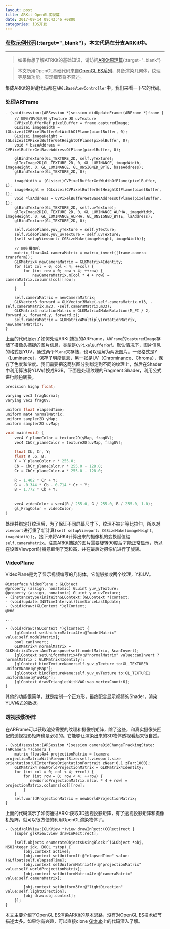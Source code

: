 ```yaml
---
layout: post
title: ARKit OpenGL实现篇
date: 2017-09-14 09:43:46 +0800
categories: iOS开发
---
```


### [获取示例代码](https://github.com/SquarePants1991/OpenGLESLearn){:target="_blank"}，本文代码在分支ARKit中。
***

> 如果你想了解ATRKit的基础知识，请访问[ARKit原理篇](http://www.gltech.win/ios%E5%BC%80%E5%8F%91/2017/09/14/ARKit%E5%8E%9F%E7%90%86%E7%AF%87.html){:target="_blank"}


> 本文所用OpenGL基础代码来自[OpenGL ES系列](http://www.jianshu.com/p/df4c8f9bc08d)，具备渲染几何体，纹理等基础功能，实现细节将不赘述。

集成ARKit的关键代码都在`ARGLBaseViewController`中。我们来看一下它的代码。
### 处理ARFrame
```objc
- (void)session:(ARSession *)session didUpdateFrame:(ARFrame *)frame {
    // 同步YUV信息到 yTexture 和 uvTexture
    CVPixelBufferRef pixelBuffer = frame.capturedImage;
    GLsizei imageWidth = (GLsizei)CVPixelBufferGetWidthOfPlane(pixelBuffer, 0);
    GLsizei imageHeight = (GLsizei)CVPixelBufferGetHeightOfPlane(pixelBuffer, 0);
    void * baseAddress = CVPixelBufferGetBaseAddressOfPlane(pixelBuffer, 0);
    
    glBindTexture(GL_TEXTURE_2D, self.yTexture);
    glTexImage2D(GL_TEXTURE_2D, 0, GL_LUMINANCE, imageWidth, imageHeight, 0, GL_LUMINANCE, GL_UNSIGNED_BYTE, baseAddress);
    glBindTexture(GL_TEXTURE_2D, 0);
    
    imageWidth = (GLsizei)CVPixelBufferGetWidthOfPlane(pixelBuffer, 1);
    imageHeight = (GLsizei)CVPixelBufferGetHeightOfPlane(pixelBuffer, 1);
    void *laAddress = CVPixelBufferGetBaseAddressOfPlane(pixelBuffer, 1);
    glBindTexture(GL_TEXTURE_2D, self.uvTexture);
    glTexImage2D(GL_TEXTURE_2D, 0, GL_LUMINANCE_ALPHA, imageWidth, imageHeight, 0, GL_LUMINANCE_ALPHA, GL_UNSIGNED_BYTE, laAddress);
    glBindTexture(GL_TEXTURE_2D, 0);
    
    self.videoPlane.yuv_yTexture = self.yTexture;
    self.videoPlane.yuv_uvTexture = self.uvTexture;
    [self setupViewport: CGSizeMake(imageHeight, imageWidth)];
    
    // 同步摄像机
    matrix_float4x4 cameraMatrix = matrix_invert([frame.camera transform]);
    GLKMatrix4 newCameraMatrix = GLKMatrix4Identity;
    for (int col = 0; col < 4; ++col) {
        for (int row = 0; row < 4; ++row) {
            newCameraMatrix.m[col * 4 + row] = cameraMatrix.columns[col][row];
        }
    }
    
    self.cameraMatrix = newCameraMatrix;
    GLKVector3 forward = GLKVector3Make(-self.cameraMatrix.m13, -self.cameraMatrix.m23, -self.cameraMatrix.m33);
    GLKMatrix4 rotationMatrix = GLKMatrix4MakeRotation(M_PI / 2, forward.x, forward.y, forward.z);
    self.cameraMatrix = GLKMatrix4Multiply(rotationMatrix, newCameraMatrix);
}
```
上面的代码展示了如何处理ARKit捕捉的ARFrame，`ARFrame`的`capturedImage`存储了摄像头捕捉的图片信息，类型是`CVPixelBufferRef`。默认情况下，图片信息的格式是YUV，通过两个`Plane`来存储，也可以理解为两张图片。一张格式是Y（Luminance），保存了明度信息，另一张是UV（Chrominance、Chroma），保存了色度和浓度。我们需要把这两张图分别绑定到不同的纹理上，然后在Shader中利用算法将YUV转换成RGB。下面是处理纹理的Fragment Shader，利用公式进行颜色转换。
```c
precision highp float;

varying vec3 fragNormal;
varying vec2 fragUV;

uniform float elapsedTime;
uniform mat4 normalMatrix;
uniform sampler2D yMap;
uniform sampler2D uvMap;

void main(void) {
    vec4 Y_planeColor = texture2D(yMap, fragUV);
    vec4 CbCr_planeColor = texture2D(uvMap, fragUV);
    
    float Cb, Cr, Y;
    float R ,G, B;
    Y = Y_planeColor.r * 255.0;
    Cb = CbCr_planeColor.r * 255.0 - 128.0;
    Cr = CbCr_planeColor.a * 255.0 - 128.0;
    
    R = 1.402 * Cr + Y;
    G = -0.344 * Cb - 0.714 * Cr + Y;
    B = 1.772 * Cb + Y;
    
    
    vec4 videoColor = vec4(R / 255.0, G / 255.0, B / 255.0, 1.0);
    gl_FragColor = videoColor;
}
```

处理并绑定好纹理后，为了保证不同屏幕尺寸下，纹理不被非等比拉伸，所以对`viewport`进行重了新计算`[self setupViewport: CGSizeMake(imageHeight, imageWidth)];`。接下来将ARKit计算出来的摄像机的变换赋值给`self.cameraMatrix`。注意ARKit捕捉的图片需要旋转90度后才能正常显示，所以在设置Viewport时特意颠倒了宽和高，并在最后对摄像机进行了旋转。

### VideoPlane
VideoPlane是为了显示视频编写的几何体，它能够接收两个纹理，Y和UV。
```objc
@interface VideoPlane : GLObject
@property (assign, nonatomic) GLuint yuv_yTexture;
@property (assign, nonatomic) GLuint yuv_uvTexture;
- (instancetype)initWithGLContext:(GLContext *)context;
- (void)update:(NSTimeInterval)timeSinceLastUpdate;
- (void)draw:(GLContext *)glContext;
@end

...

- (void)draw:(GLContext *)glContext {
    [glContext setUniformMatrix4fv:@"modelMatrix" value:self.modelMatrix];
    bool canInvert;
    GLKMatrix4 normalMatrix = GLKMatrix4InvertAndTranspose(self.modelMatrix, &canInvert);
    [glContext setUniformMatrix4fv:@"normalMatrix" value:canInvert ? normalMatrix : GLKMatrix4Identity];
    [glContext bindTextureName:self.yuv_yTexture to:GL_TEXTURE0 uniformName:@"yMap"];
    [glContext bindTextureName:self.yuv_uvTexture to:GL_TEXTURE1 uniformName:@"uvMap"];
    [glContext drawTrianglesWithVAO:vao vertexCount:6];
}
```
其他的功能很简单，就是绘制一个正方形，最终配合显示视频的Shader，渲染YUV格式的数据。

### 透视投影矩阵
在ARFrame可以获取渲染需要的纹理和摄像机矩阵，除了这些，和真实摄像头匹配的透视投影矩阵也是必须的。它能够让渲染出来的3D物体透视看起来很自然。
```objc
- (void)session:(ARSession *)session cameraDidChangeTrackingState:(ARCamera *)camera {
    matrix_float4x4 projectionMatrix = [camera projectionMatrixWithViewportSize:self.viewport.size orientation:UIInterfaceOrientationPortrait zNear:0.1 zFar:1000];
    GLKMatrix4 newWorldProjectionMatrix = GLKMatrix4Identity;
    for (int col = 0; col < 4; ++col) {
        for (int row = 0; row < 4; ++row) {
           newWorldProjectionMatrix.m[col * 4 + row] = projectionMatrix.columns[col][row];
        }
    }
    self.worldProjectionMatrix = newWorldProjectionMatrix;
}
```
上面的代码演示了如何通过ARKit获取3D透视投影矩阵，有了透视投影矩阵和摄像机矩阵，就可以很方便的利用OpenGL渲染物体了。
```objc
- (void)glkView:(GLKView *)view drawInRect:(CGRect)rect {
    [super glkView:view drawInRect:rect];
    
    [self.objects enumerateObjectsUsingBlock:^(GLObject *obj, NSUInteger idx, BOOL *stop) {
        [obj.context active];
        [obj.context setUniform1f:@"elapsedTime" value:(GLfloat)self.elapsedTime];
        [obj.context setUniformMatrix4fv:@"projectionMatrix" value:self.worldProjectionMatrix];
        [obj.context setUniformMatrix4fv:@"cameraMatrix" value:self.cameraMatrix];
        
        [obj.context setUniform3fv:@"lightDirection" value:self.lightDirection];
        [obj draw:obj.context];
    }];
}
```

本文主要介绍了OpenGL ES渲染ARKit的基本思路，没有对OpenGL ES技术细节描述太多。如果你有兴趣，可以直接clone [Github](https://github.com/SquarePants1991/OpenGLESLearn)上的代码深入了解。
